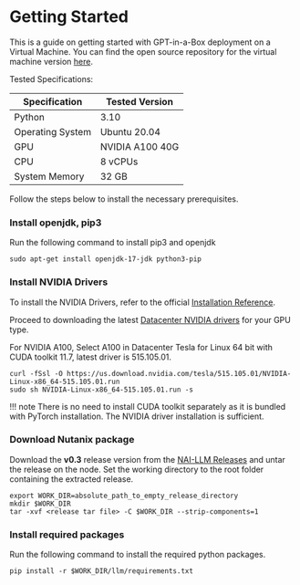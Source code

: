 # Getting Started
This is a guide on getting started with GPT-in-a-Box deployment on a Virtual Machine. You can find the open source repository for the virtual machine version [here](https://github.com/nutanix/nai-llm).

Tested Specifications: 

| Specification | Tested Version |
| --- | --- |
| Python | 3.10 |
| Operating System | Ubuntu 20.04 |
| GPU | NVIDIA A100 40G |
| CPU | 8 vCPUs |
| System Memory | 32 GB |

Follow the steps below to install the necessary prerequisites.

### Install openjdk, pip3
Run the following command to install pip3 and openjdk
```
sudo apt-get install openjdk-17-jdk python3-pip
```

### Install NVIDIA Drivers
To install the NVIDIA Drivers, refer to the official [Installation Reference](https://docs.nvidia.com/datacenter/tesla/tesla-installation-notes/index.html#runfile).

Proceed to downloading the latest [Datacenter NVIDIA drivers](https://www.nvidia.com/download/index.aspx) for your GPU type.

For NVIDIA A100, Select A100 in Datacenter Tesla for Linux 64 bit with CUDA toolkit 11.7, latest driver is 515.105.01.

```
curl -fSsl -O https://us.download.nvidia.com/tesla/515.105.01/NVIDIA-Linux-x86_64-515.105.01.run
sudo sh NVIDIA-Linux-x86_64-515.105.01.run -s
```
!!! note
    There is no need to install CUDA toolkit separately as it is bundled with PyTorch installation. The NVIDIA driver installation is sufficient.

### Download Nutanix package
Download the **v0.3** release version from the [NAI-LLM Releases](https://github.com/nutanix/nai-llm/releases) and untar the release on the node. Set the working directory to the root folder containing the extracted release.

```
export WORK_DIR=absolute_path_to_empty_release_directory
mkdir $WORK_DIR
tar -xvf <release tar file> -C $WORK_DIR --strip-components=1
```

### Install required packages
Run the following command to install the required python packages.
```
pip install -r $WORK_DIR/llm/requirements.txt
```
